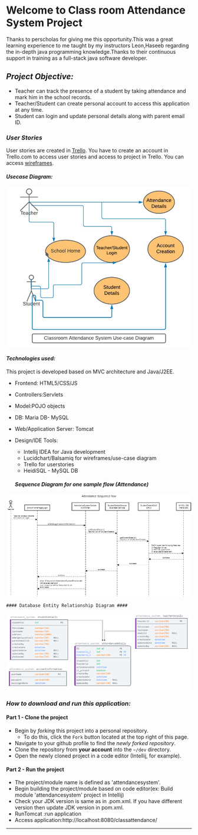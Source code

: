 # Welcome to Class room Attendance System Project  #

Thanks to perscholas for giving me this opportunity.This was a great learning experience  to me  taught by my instructors Leon,Haseeb regarding the in-depth java programming knowledge.Thanks to their continuous support in training as a full-stack java software developer.

## ***Project Objective:*** ##

-  Teacher can track the presence of a student by taking attendance and mark him in the school records. 
-  Teacher/Student can create personal account to access this application at any time.
-  Student can login and update personal details along with parent email ID.

### ***User Stories*** ###

User stories are created in [Trello](https://trello.com/en-US). You have to create an account in Trello.com to access user stories and access to project in Trello. You can access [wireframes](https://github.com/LakshmiBulusu/attendancesystem_mvc_project/blob/master/classroomattendancesystem-wireframes.pdf).

#### ***Usecase Diagram:***  ####
![Usecase diagram](https://github.com/LakshmiBulusu/attendancesystem_mvc_project/blob/master/Usecase.jpg)

 
#### ***Technologies used:*** ####

This project is developed based on MVC architecture and Java/J2EE. 

- Frontend: HTML5/CSS/JS
- Controllers:Servlets 
- Model:POJO objects
- DB: Maria DB- MySQL
- Web/Application Server: Tomcat
- Design/IDE Tools:
	- Intellij IDEA for Java development
	- Lucidchart/Balsamiq for wireframes/use-case diagram
	- Trello for userstories
	- HeidiSQL - MySQL DB

	#### ***Sequence Diagram for one sample flow (Attendance)*** ####
![Sequence diagram](https://github.com/LakshmiBulusu/attendancesystem_mvc_project/blob/master/SampleSequence(Attendance).png)


	#### Database Entity Relationship Diagram ####
![Database diagram](https://github.com/LakshmiBulusu/attendancesystem_mvc_project/blob/master/attendancesystem_ERDiagram.PNG)

###   ***How to download and run this application:*** 

####  Part 1 - Clone the project ####
* Begin by _forking_ this project into a personal repository.
   * To do this, click the `Fork` button located at the top right of this page.
* Navigate to your github profile to find the _newly forked repository_.
* Clone the repository from **your account** into the `~/dev` directory.
* Open the newly cloned project in a code editor (Intellij, for example).

####  Part 2 - Run the project ####
* The project/module name is defined as 'attendancesystem'.
* Begin building the project/module based on code editor(ex: Build module 'attendancesystem' project in Intellij)
* Check your JDK version is same as in .pom.xml. If you have different version then    update JDK version in pom.xml.
* RunTomcat :run application
* Access application:http://localhost:8080/classattendance/
 

*********************************************

